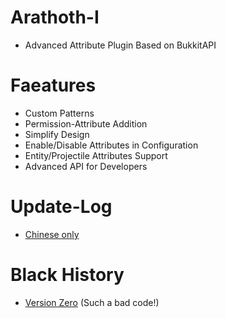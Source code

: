 # Arathoth-I
* Advanced Attribute Plugin Based on BukkitAPI
# Faeatures
* Custom Patterns
* Permission-Attribute Addition
* Simplify Design
* Enable/Disable Attributes in Configuration
* Entity/Projectile Attributes Support
* Advanced API for Developers
# Update-Log
* [Chinese only](https://github.com/Freeze003/Arathoth-I/blob/master/Update-Log.md)
# Black History
* [Version Zero](https://github.com/Freeze003/Arathoth-Zero) (Such a bad code!)
